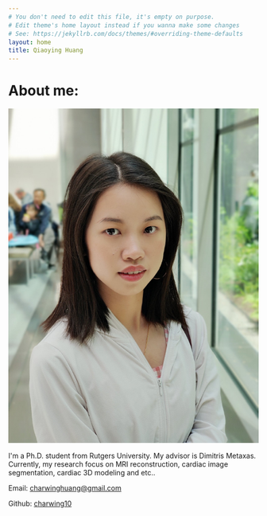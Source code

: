 ```yaml
---
# You don't need to edit this file, it's empty on purpose.
# Edit theme's home layout instead if you wanna make some changes
# See: https://jekyllrb.com/docs/themes/#overriding-theme-defaults
layout: home
title: Qiaoying Huang
---
```

# About me:

![My helpful screenshot](/assets/qiaoying.jpg)

I'm a Ph.D. student from Rutgers University. My advisor is Dimitris Metaxas. Currently, my research focus on MRI reconstruction, cardiac image segmentation, cardiac 3D modeling and etc..

Email: <a href="charwinghuang@gmail.com">charwinghuang@gmail.com</a>

Github: [charwing10](https://github.com/charwing10)

